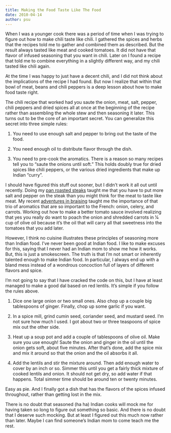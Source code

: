 ```yaml
---
title: Making the Food Taste Like The Food
date: 2010-04-14
author: psu
---
```


When I was a younger cook there was a period of time when I was trying to figure out how to make chili taste like chili. I gathered the spices and herbs that the recipes told me to gather and combined them as described. But the result always tasted like meat and cooked tomatoes. It did not have that flavor of infused seasoning that you want in chili. Later on I found a recipe that told me to combine everything in a slightly different way, and my chili tasted like chili again.

At the time I was happy to just have a decent chili, and I did not think about the implications of the recipe I had found. But now I realize that within that bowl of meat, beans and chili peppers is a deep lesson about how to make food taste right.

The chili recipe that worked had you saute the onion, meat, salt, pepper, chili peppers and dried spices all at once at the beginning of the recipe rather than assembling the whole stew and then seasoning it later. This turns out to be the core of an important secret. You can generalize this secret into three simple rules:

1. You need to use enough salt and pepper to bring out the taste of the food.

2. You need enough oil to distribute flavor through the dish.

3. You need to pre-cook the aromatics. There is a reason so many recipes tell you to “saute the onions until soft.” This holds doubly true for dried spices like chili peppers, or the various dried ingredients that make up Indian “curry”.

I should have figured this stuff out sooner, but I didn’t work it all out until recently. Doing my <a href="http://mutable-states.com/pan-and-oven.html">pan roasted steaks</a> taught me that you have to put more salt and pepper on the steak than you might think for the meat to taste like meat. My recent <a href="http://mutable-states.com/in-praise-of-braise.html">adventures in braising</a> taught me the importance of that trio of aromatics that are so important to the French: onion, celery, and carrots. Working out how to make a better tomato sauce involved realizing that yes you really do want to poach the onion and shredded carrots in 1⁄4 cup of olive oil because it’s the oil that will carry all that sweetness into the tomatoes that you add later.

However, I think no cuisine illustrates these principles of seasoning more than Indian food. I’ve never been good at Indian food. I like to make excuses for this, saying that I never had an Indian mom to show me how it works. But, this is just a smokescreen. The truth is that I’m not smart or inherently talented enough to make Indian food. In particular, I always end up with a bland mess instead of a wondrous concoction full of layers of different flavors and spice.

I’m not going to say that I have cracked the code on this, but I have at least managed to make a good dal based on red lentils. It’s simple if you follow the rules above.

1. Dice one large onion or two small ones. Also chop up a couple big tablespoons of ginger. Finally, chop up some garlic if you want.

2. In a spice mill, grind cumin seed, coriander seed, and mustard seed. I’m not sure how much I used. I got about two or three teaspoons of spice mix out the other side.

3. Heat up a soup pot and add a couple of tablespoons of olive oil. Make sure you use enough! Saute the onion and ginger in the oil until the onion gets soft, about five minutes. After that’s done, add the spice mix and mix it around so that the onion and the oil absorbs it all.

4. Add the lentils and stir the mixture around. Then add enough water to cover by an inch or so. Simmer this until you get a fairly thick mixture of cooked lentils and onion. It should not get dry, so add water if that happens. Total simmer time should be around ten or twenty minutes.

Easy as pie. And I finally got a dish that has the flavors of the spices infused throughout, rather than getting lost in the mix.

There is no doubt that seasoned (ha ha) Indian cooks will mock me for having taken so long to figure out something so basic. And there is no doubt that I deserve such mocking. But at least I figured out this much now rather than later. Maybe I can find someone’s Indian mom to come teach me the rest.